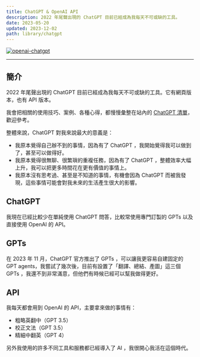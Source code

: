```yaml
---
title: ChatGPT & OpenAI API
description: 2022 年尾聲出現的 ChatGPT 目前已經成為我每天不可或缺的工具。
date: 2023-05-20
updated: 2023-12-02
path: library/chatgpt
---
```


<a href="https://pinchlime-screenshots.s3.ap-northeast-1.amazonaws.com/openai-chatgpt_ICscqe.webp" data-fancybox data-caption="openai-chatgpt">
  <img src="https://pinchlime-screenshots.s3.ap-northeast-1.amazonaws.com/openai-chatgpt_ICscqe.webp" loading="lazy" alt="openai-chatgpt" align="center" />
</a>
<br>

---

## 簡介
2022 年尾聲出現的 ChatGPT 目前已經成為我每天不可或缺的工具。它有網頁版本，也有 API 版本。

我會把相關的使用技巧、案例、各種心得，都慢慢彙整在站內的 [ChatGPT 清單](/library/chatgpt-list)，歡迎參考。


整體來說，ChatGPT 對我來說最大的意義是：
- 我原本覺得自己辦不到的事情，因為有了 ChatGPT ，我開始覺得我可以做到了，甚至可以做得好。
- 我原本覺得很無聊、很繁瑣的重複任務，因為有了 ChatGPT ，整體效率大幅上升，我可以把更多時間花在更有價值的事情上。
- 我原本沒有思考過、甚至是不知道的事情，有機會因為 ChatGPT 而被我發現，這些事情可能會對我未來的生活產生很大的影響。

## ChatGPT
我現在已經比較少在單純使用 ChatGPT 問答，比較常使用專門訂製的 GPTs 以及直接使用 OpenAI 的 API。


## GPTs
在 2023 年 11 月，ChatGPT 官方推出了 GPTs ，可以讓我更容易自建固定的 GPT agents，我嘗試了幾次後，目前有設置了「翻譯、總結、產圖」這三個 GPTs ，我還不到非常滿意，但他們有時候已經可以幫我做得更好。


## API
我每天都會用到 OpenAI 的 API，主要拿來做的事情有：
- 粗略英翻中（GPT 3.5）
- 校正文法（GPT 3.5）
- 精細中翻英（GPT 4）

另外我使用的許多不同工具和服務都已經導入了 AI ，我很開心我活在這個時代。
